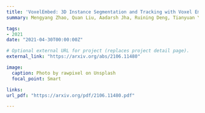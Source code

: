 ```yaml
---
title: 'VoxelEmbed: 3D Instance Segmentation and Tracking with Voxel Embedding based Deep Learning'
summary: Mengyang Zhao, Quan Liu, Aadarsh Jha, Ruining Deng, Tianyuan Yao, Anita Mahadevan-Jansen, Matthew J.Tyska, Bryan A. Millis, **Yuankai Huo** <br> ***MLMI*** **(2021)** 

tags:
- 2021
date: "2021-04-30T00:00:00Z"

# Optional external URL for project (replaces project detail page).
external_link: "https://arxiv.org/abs/2106.11480"

image:
  caption: Photo by rawpixel on Unsplash
  focal_point: Smart

links:
url_pdf: "https://arxiv.org/pdf/2106.11480.pdf"

---
```

